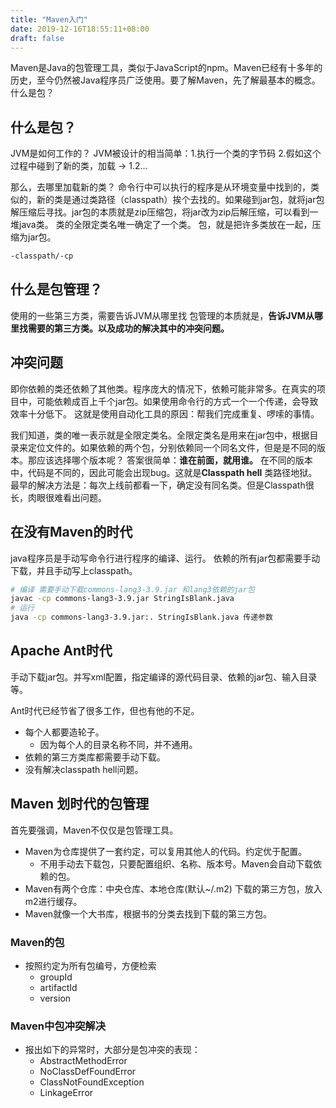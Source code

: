 ```yaml
---
title: "Maven入门"
date: 2019-12-16T18:55:11+08:00
draft: false
---
```


Maven是Java的包管理工具，类似于JavaScript的npm。Maven已经有十多年的历史，至今仍然被Java程序员广泛使用。要了解Maven，先了解最基本的概念。什么是包？

## 什么是包？
JVM是如何工作的？
JVM被设计的相当简单：1.执行一个类的字节码 2.假如这个过程中碰到了新的类，加载 -> 1.2...

那么，去哪里加载新的类？
命令行中可以执行的程序是从环境变量中找到的，类似的，新的类是通过类路径（classpath）挨个去找的。如果碰到jar包，就将jar包解压缩后寻找。jar包的本质就是zip压缩包，将jar改为zip后解压缩，可以看到一堆java类。
类的全限定类名唯一确定了一个类。
包，就是把许多类放在一起，压缩为jar包。
```bash
-classpath/-cp
```

## 什么是包管理？
使用的一些第三方类，需要告诉JVM从哪里找
包管理的本质就是，**告诉JVM从哪里找需要的第三方类。以及成功的解决其中的冲突问题。**

## 冲突问题
即你依赖的类还依赖了其他类。程序庞大的情况下，依赖可能非常多。在真实的项目中，可能依赖成百上千个jar包。如果使用命令行的方式一个一个传递，会导致效率十分低下。
这就是使用自动化工具的原因：帮我们完成重复、啰嗦的事情。

我们知道，类的唯一表示就是全限定类名。全限定类名是用来在jar包中，根据目录来定位文件的。如果依赖的两个包，分别依赖同一个同名文件，但是是不同的版本。那应该选择哪个版本呢？
答案很简单：**谁在前面，就用谁。**
在不同的版本中，代码是不同的，因此可能会出现bug。这就是**Classpath hell** 类路径地狱。
最早的解决方法是：每次上线前都看一下，确定没有同名类。但是Classpath很长，肉眼很难看出问题。

## 在没有Maven的时代
java程序员是手动写命令行进行程序的编译、运行。
依赖的所有jar包都需要手动下载，并且手动写上classpath。
```bash
# 编译 需要手动下载commons-lang3-3.9.jar 和lang3依赖的jar包
javac -cp commons-lang3-3.9.jar StringIsBlank.java
# 运行
java -cp commons-lang3-3.9.jar:. StringIsBlank.java 传递参数
```

## Apache Ant时代
手动下载jar包。并写xml配置，指定编译的源代码目录、依赖的jar包、输入目录等。

Ant时代已经节省了很多工作，但也有他的不足。
- 每个人都要造轮子。
  - 因为每个人的目录名称不同，并不通用。
- 依赖的第三方类库都需要手动下载。
- 没有解决classpath hell问题。

## Maven 划时代的包管理
首先要强调，Maven不仅仅是包管理工具。
- Maven为仓库提供了一套约定，可以复用其他人的代码。约定优于配置。
  - 不用手动去下载包，只要配置组织、名称、版本号。Maven会自动下载依赖的包。
- Maven有两个仓库：中央仓库、本地仓库(默认~/.m2) 下载的第三方包，放入m2进行缓存。
- Maven就像一个大书库，根据书的分类去找到下载的第三方包。

### Maven的包
- 按照约定为所有包编号，方便检索
  - groupId
  - artifactId
  - version

### Maven中包冲突解决
- 报出如下的异常时，大部分是包冲突的表现：
  - AbstractMethodError
  - NoClassDefFoundError
  - ClassNotFoundException
  - LinkageError